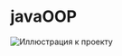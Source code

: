 # javaOOP


![Иллюстрация к проекту](https://github.com/oleg-rubtsov/javaOOP/blob/main/the-adorable-illustration-of-kittens-playing-in-the-forest-generative-ai_260559-483%20(1).avif)

